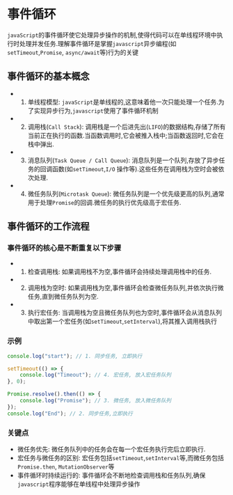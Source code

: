 # 事件循环

`javaScript`的事件循环使它处理异步操作的机制,使得代码可以在单线程环境中执行时处理并发任务.理解事件循环是掌握`javascript`异步编程(如`setTimeout`,`Promise`, `async/await`等)行为的关键

## 事件循环的基本概念

-   1. 单线程模型: `javaScript`是单线程的,这意味着他一次只能处理一个任务.为了实现异步行为,`javascript`使用了事件循环机制
-   2. 调用栈(`Call Stack`): 调用栈是一个后进先出(`LIFO`)的数据结构,存储了所有当前正在执行的函数.当函数调用时,它会被推入栈中;当函数返回时,它会在栈中弹出.
-   3. 消息队列(`Task Queue / Call Queue`): 消息队列是一个队列,存放了异步任务的回调函数(如`setTimeout`,`I/O` 操作等).这些任务在调用栈为空时会被依次处理.
-   4. 微任务队列(`Microtask Queue`): 微任务队列是一个优先级更高的队列,通常用于处理`Promise`的回调.微任务的执行优先级高于宏任务.

## 事件循环的工作流程

### 事件循环的核心是不断重复以下步骤

-   1. 检查调用栈: 如果调用栈不为空,事件循环会持续处理调用栈中的任务.
-   2. 调用栈为空时: 如果调用栈为空,事件循环会检查微任务队列,并依次执行微任务,直到微任务队列为空.
-   3. 执行宏任务: 当调用栈为空且微任务队列也为空时,事件循环会从消息队列中取出第一个宏任务(如`setTimeout`,`setInterval`),将其推入调用栈执行

### 示例

```js
console.log("start"); // 1. 同步任务, 立即执行

setTimeout(() => {
    console.log("Timeout"); // 4. 宏任务, 放入宏任务队列
}, 0);

Promise.resolve().then(() => {
    console.log("Promise"); // 3. 微任务, 放入微任务队列
});
console.log("End"); // 2. 同步任务,立即执行
```

### 关键点

-   微任务优先: 微任务队列中的任务会在每一个宏任务执行完后立即执行.
-   宏任务与微任务的区别: 宏任务包括`setTimeout`,`setInterval`等,而微任务包括`Promise.then`, `MutationObserver`等
-   事件循环时持续运行的: 事件循环会不断地检查调用栈和任务队列,确保`javascript`程序能够在单线程中处理异步操作
